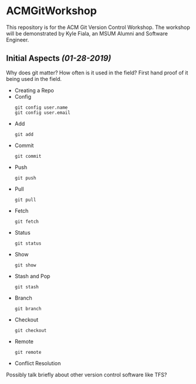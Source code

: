 # ACMGitWorkshop
This repository is for the ACM Git Version Control Workshop. The workshop will be demonstrated by Kyle Fiala, an MSUM Alumni and Software Engineer.

Initial Aspects *(01-28-2019)*
-

Why does git matter? How often is it used in the field? First hand proof of it being used in the field.

* Creating a Repo
* Config
  ```
  git config user.name
  git config user.email
  ```
* Add
  ```
  git add
  ```
* Commit
  ```
  git commit
  ```
* Push
  ```
  git push
  ```
* Pull
  ```
  git pull
  ```
* Fetch
  ```
  git fetch
  ```
* Status
  ```
  git status
  ```
* Show
  ```
  git show
  ```
* Stash and Pop
  ```
  git stash
  ```
* Branch
  ```
  git branch
  ```
* Checkout
  ```
  git checkout
  ```
* Remote
  ```
  git remote
  ```
* Conflict Resolution

Possibly talk briefly about other version control software like TFS?

